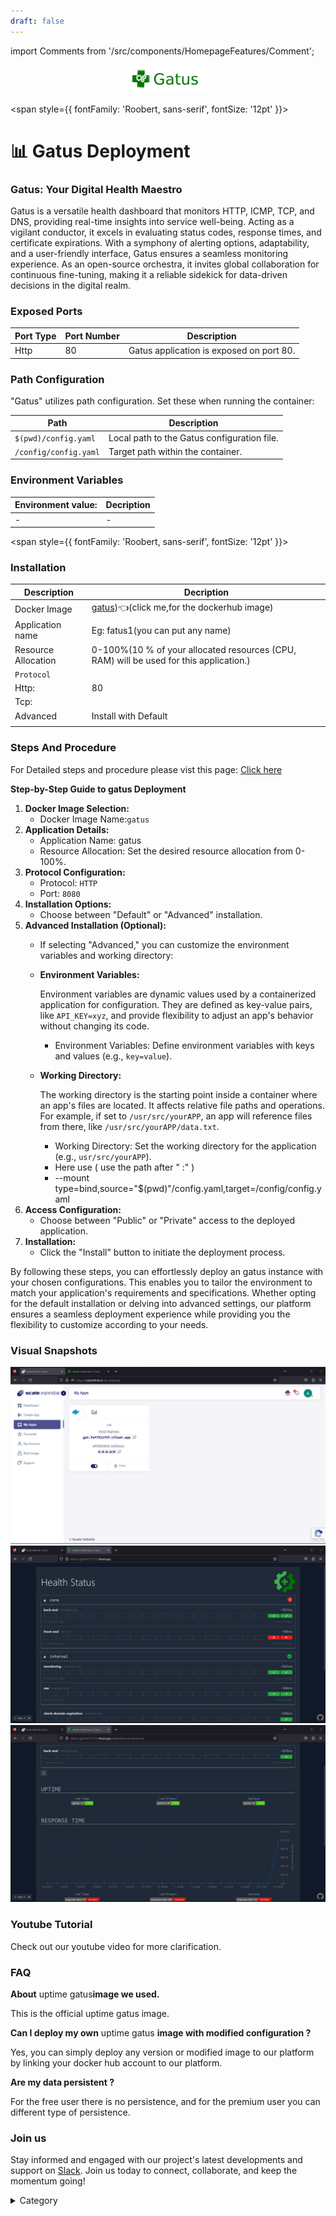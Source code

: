 ```yaml
---
draft: false
---
```

import Comments from '/src/components/HomepageFeatures/Comment';

<p align="center">
  <img src="/img/wdv.jpg" alt="Alt Text" width="25%"/>
</p> 


<span style={{ fontFamily: 'Roobert, sans-serif', fontSize: '12pt' }}>

# 📊 Gatus Deployment

### Gatus: Your Digital Health Maestro

Gatus is a versatile health dashboard that monitors HTTP, ICMP, TCP, and DNS, providing real-time insights into service well-being. Acting as a vigilant conductor, it excels in evaluating status codes, response times, and certificate expirations. With a symphony of alerting options, adaptability, and a user-friendly interface, Gatus ensures a seamless monitoring experience. As an open-source orchestra, it invites global collaboration for continuous fine-tuning, making it a reliable sidekick for data-driven decisions in the digital realm.

### Exposed Ports

| Port Type | Port Number | Description                               |
| --------- | ----------- | ----------------------------------------- |
| Http      | 80          | Gatus application is exposed on port 80. |

### Path Configuration

"Gatus" utilizes path configuration. Set these when running the container:

| Path                          | Description                                |
| ----------------------------- | ------------------------------------------ |
| `$(pwd)/config.yaml`          | Local path to the Gatus configuration file. |
| `/config/config.yaml`         | Target path within the container.           |

### Environment Variables


|   **Environment value:**          | Decription                                                                                                               | 
| --------------------- | ------                                                                                                                   | 
|-       |  -                              |

</span>



<span style={{ fontFamily: 'Roobert, sans-serif', fontSize: '12pt' }}>

### Installation
|  Description          | Decription                                                                                                               | 
| --------------------- | ------                                                                                                                   | 
| Docker Image          |  [gatus](https://hub.docker.com/r/twinproduction/gatus))👈(click me,for the dockerhub image)                                   |
| Application name      |  Eg: fatus1(you can put any name)                                                                                        | 
| Resource Allocation   |  0-100%(10 % of your allocated resources (CPU, RAM) will be used for this application.)                                  | 
| `Protocol`            |                                                                                                                          | 
|  Http:                | 80                                                                                                                      |
|  Tcp:                 |                                                                                                                          | 
|    Advanced           |    Install with Default                                                                                                  |
                                                                       |


### Steps And Procedure

For Detailed steps and procedure please vist this page: [Click here](https://techscaleinfinite.github.io/introduction/cloud-float/Steps%20and%20procedure)


**Step-by-Step Guide to gatus Deployment**

1. **Docker Image Selection:**
   * Docker Image Name:`gatus`
2. **Application Details:**
   * Application Name: gatus
   * Resource Allocation: Set the desired resource allocation from 0-100%.
3. **Protocol Configuration:**
   * Protocol: `HTTP`
   * Port: `8080`
4. **Installation Options:**
   * Choose between "Default" or "Advanced" installation.
5. **Advanced Installation (Optional):**
   * If selecting "Advanced," you can customize the environment variables and working directory:
   *   **Environment Variables:**

       Environment variables are dynamic values used by a containerized application for configuration. They are defined as key-value pairs, like `API_KEY=xyz`, and provide flexibility to adjust an app's behavior without changing its code.

       * Environment Variables: Define environment variables with keys and values (e.g., `key=value`).
   *   **Working Directory:**

       The working directory is the starting point inside a container where an app's files are located. It affects relative file paths and operations. For example, if set to `/usr/src/yourAPP`, an app will reference files from there, like `/usr/src/yourAPP/data.txt`.

       * Working Directory: Set the working directory for the application (e.g., `usr/src/yourAPP`).
       * Here use ( use the path after   " :"  )
       * \--mount type=bind,source="$(pwd)"/config.yaml,target=/config/config.yaml
6. **Access Configuration:**
   * Choose between "Public" or "Private" access to the deployed application.
7. **Installation:**
   * Click the "Install" button to initiate the deployment process.

By following these steps, you can effortlessly deploy an  gatus instance with your chosen configurations. This enables you to tailor the environment to match your application's requirements and specifications. Whether opting for the default installation or delving into advanced settings, our platform ensures a seamless deployment experience while providing you the flexibility to customize according to your needs.

### Visual Snapshots

![Alt Text](/img/cfsr.jpg)
![Alt Text](/img/ddt5.jpg)
![Alt Text](/img/ddwe4.jpg)


### Youtube Tutorial&#x20;

Check out our youtube video for more clarification.



### FAQ

**About**  uptime gatus**image we used.**

This is the official uptime gatus image.

**Can I deploy my own** uptime gatus **image with modified configuration ?**

Yes, you can simply deploy any version or modified image to our platform by linking your docker hub account to our platform.

**Are my data persistent ?**

For the free user there is no persistence, and for the premium user you can different type of persistence.

### Join us

Stay informed and engaged with our project's latest developments and support on [Slack](https://app.slack.com/client/T04QS32JX6E/C04QKEWE146). Join us today to connect, collaborate, and keep the momentum going!&#x20;

<details>

<summary>Category</summary>

Kubernetes, cloud computing, DevOps, cloud services, hosting platform, container orchestration, cloud infrastructure, cloud deployment, cloud management, cloud technology, cloud solutions, gatus&#x20;

</details>

</span>

<Comments />